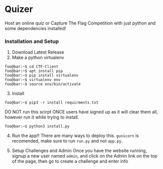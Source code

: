 # Quizer
Host an online quiz or Capture The Flag Competition with just python and some dependencies installed!

### Installation and Setup
1. Download Latest Release
2. Make a python virtualenv
```console
foo@bar:~$ cd CTF-Client
foo@bar:~$ apt install pip
foo@bar:~$ pip install virtualenv
foo@bar:~$ virtualenv env
foo@bar:~$ source env/bin/activate
```
3. Install
```console
foo@bar:~$ pip3 -r install requirments.txt
```
DO NOT run this scirpt ONCE users have signed up as it will clear them all, however run it while trying to install.
```console
foo@bar:~$ python3 install.py
```

4. Run the app!!
There are many ways to deploy this. `gunicorn` is recomended, make sure to run `run.py` and not `app.py`.

5. Setup Challenges and Admin
Once you have the website running, signup a new user named `admin`, and click on the Admin link on the top of the page, then go to create a challenge and enter info


